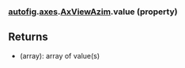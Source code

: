 ### [autofig](autofig.md).[axes](autofig.axes.md).[AxViewAzim](autofig.axes.AxViewAzim.md).value (property)




Returns
-----------
* (array): array of value(s)

